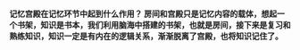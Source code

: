 #### 记忆宫殿在记忆环节中起到什么作用？ 房间和宫殿只是记忆内容的载体，想起一个书架，知识是书本，我们利用脑海中搭建的书架，也就是房间，接下来是复习和熟练知识，知识一定是有内在的逻辑关系，渐渐脱离了宫殿，也将知识记住了。
